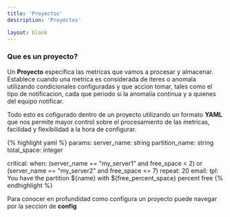 ```yaml
---
title: 'Proyectos'
description: 'Proyectos'

layout: blank
---
```


### Que es un proyecto?

Un **Proyecto** especifica las metricas que vamos a procesar y almacenar. Establece
cuando una metrica es considerada de iteres o anomala utilizando condicionales configuradas y que accion
tomar, tales como el tipo de notificacion, cada que periodo si la anomalia continua y a quienes del equipo notificar.

Todo esto es cofigurado dentro de un proyecto utilizando un formato **YAML** que nos permite mayor control
sobre el procesamiento de las metricas, facilidad y flexibilidad a la hora de configurar. 


{% highlight yaml %}
params:
    server_name: string
    partition_name: string
    total_space: integer

critical:
    when: (server_name == "my_server1" and free_space < 2) or 
          (server_name == "my_server2" and free_space <= 7)
    repeat: 20
    email:
        tpl: You have the partition ${name} with ${free_percent_space} percent free
{% endhighlight %}

Para conocer en profundidad como configura un proyecto puede navegar por la seccion de **config**